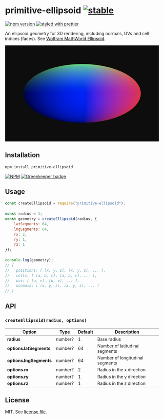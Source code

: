 # primitive-ellipsoid [![stable](http://badges.github.io/stability-badges/dist/stable.svg)](http://github.com/badges/stability-badges)

[![npm version](https://badge.fury.io/js/primitive-ellipsoid.svg)](https://www.npmjs.com/package/primitive-ellipsoid)
[![styled with prettier](https://img.shields.io/badge/styled_with-prettier-ff69b4.svg)](https://github.com/prettier/prettier)

An ellipsoid geometry for 3D rendering, including normals, UVs and cell indices (faces). See [Wolfram MathWorld Ellipsoid](http://mathworld.wolfram.com/Ellipsoid.html).

![](https://raw.githubusercontent.com/dmnsgn/primitive-ellipsoid/master/screenshot.gif)

## Installation

```bash
npm install primitive-ellipsoid
```

[![NPM](https://nodei.co/npm/primitive-ellipsoid.png)](https://nodei.co/npm/primitive-ellipsoid/) [![Greenkeeper badge](https://badges.greenkeeper.io/dmnsgn/primitive-ellipsoid.svg)](https://greenkeeper.io/)

## Usage

```js
const createEllipsoid = require("primitive-ellipsoid");

const radius = 1;
const geometry = createEllipsoid(radius, {
	latSegments: 64,
	lngSegments: 64,
	rx: 2,
	ry: 1,
	rz: 1
});

console.log(geometry);
// {
//   positions: [ [x, y, z], [x, y, z], ... ],
//   cells: [ [a, b, c], [a, b, c], ... ],
//   uvs: [ [u, v], [u, v], ... ],
//   normals: [ [x, y, z], [x, y, z], ... ]
// }
```

## API

### `createEllipsoid(radius, options)`

| Option                  | Type    | Default | Description                     |
| ----------------------- | ------- | ------- | ------------------------------- |
| **radius**              | number? | 1       | Base radius                     |
| **options.latSegments** | number? | 64      | Number of latitudinal segments  |
| **options.lngSegments** | number? | 64      | Number of longitudinal segments |
| **options.rx**          | number? | 2       | Radius in the x direction       |
| **options.ry**          | number? | 1       | Radius in the y direction       |
| **options.rz**          | number? | 1       | Radius in the z direction       |

## License

MIT. See [license file](https://github.com/dmnsgn/primitive-ellipsoid/blob/master/LICENSE.md).
